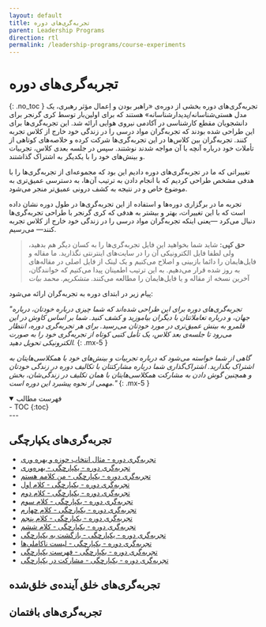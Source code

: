 ```yaml
---
layout: default
title: تجربه‌گری‌های دوره
parent: Leadership Programs
direction: rtl
permalink: /leadership-programs/course-experiments
---
```


# تجربه‌گری‌های دوره
{: .no_toc }
تجربه‌گری‌های دوره بخشی از دوره‌ی «راهبر بودن و اِعمال مؤثر رهبری، یک مدل هستی‌شناسانه/پدیدارشناسانه» هستند که برای اولین‌بار توسط کری گرنجر برای دانشجویان مقطع کارشناسی در آکادمی نیروی هوایی ارائه شد. این تجربه‌گری‌ها برای این طراحی شده بودند که تجربه‌گران مواد درسی را در زندگی خود خارج از کلاس تجربه کنند. تجربه‌گران بین کلاس‌ها در این تجربه‌گری‌ها شرکت کرده و خلاصه‌های کوتاهی از تأملات خود درباره آنچه با آن مواجه شدند نوشتند. سپس در جلسه بعدی کلاس، تجربیات و بینش‌های خود را با یکدیگر به اشتراک گذاشتند.

تغییراتی که ما در تجربه‌گری‌های دوره دادیم این بود که مجموعه‌ای از تجربه‌گری‌ها را با هدفی مشخص طراحی کردیم که با انجام دادن به ترتیب آن‌ها، به دسترسی عمیق‌تری به موضوع خاص و در نتیجه به کشف درونی عمیق‌تر منجر می‌شود.

تجربه ما در برگزاری دوره‌ها و استفاده از این تجربه‌گری‌ها در طول دوره نشان داده است که با این تغییرات، بهتر و بیشتر به هدفی که کری گرنجر با طراحی تجربه‌گری‌ها دنبال می‌کرد —یعنی اینکه تجربه‌گران مواد درسی را در زندگی خود خارج از کلاس تجربه کنند— می‌رسیم.

> **حق کپی:** شاید شما بخواهید این فایل‌ تجربه‌گری‌ها را به کسان دیگر هم بدهید، ولی لطفا فایل الکترونیکی آن را در سایت‌های اینترنتی نگذارید. ما مقاله و فایل‌‌هایمان را دائما بازبینی و اصلاح می‌کنیم و یک لینک از فایل اصلی در مقاله‌های به روز شده قرار می‌دهیم. به این ترتیب اطمینان پیدا می‌کنیم که خوانندگان، آخرین نسخه از مقاله و یا فایل‌هایمان را مطالعه می‌کنند. _متشکریم. محمد بیات_

پیام زیر در ابتدای دوره به تجربه‌گران ارائه می‌شود:

_"تجربه‌گری‌های دوره برای این طراحی شده‌اند که شما چیزی درباره خودتان، درباره جهان، و درباره تعاملاتتان با دیگران بیاموزید و کشف کنید. شما بر اساس کاوش در این قلمرو به بینش عمیق‌تری در مورد خودتان می‌رسید. برای هر تجربه‌گری دوره، انتظار می‌رود تا جلسه‌ی بعد کلاس، یک تأمل کتبی کوتاه از تجربه‌گری خود را به صورت الکترونیکی تحویل دهید._
{: .mx-5 }

_گاهی از شما خواسته می‌شود که درباره تجربیات و بینش‌های خود با همکلاسی‌هایتان به اشتراک بگذارید. اشتراک‌گذاری شما درباره مشارکتتان با تکالیف دوره در زندگی خودتان و همچنین گوش دادن به مشارکت همکلاسی‌هایتان با همان تکلیف در زندگی‌شان، بخش مهمی از نحوه پیشبرد این دوره است."_
{: .mx-5 }

<details open markdown="block">
  <summary>فهرست مطالب</summary>
  - TOC
  {:toc}
</details>
---

## تجربه‌گری‌های یکپارچگی

- [تجربه‌گری دوره - مثال انتخاب حوزه و بهره وری](/assets/course-experiments/integrity/00_تجربه_گری_دوره_مثال_انتخاب_حوزه_و_بهره_وری.pdf)
- [تجربه‌گری دوره - یکپارچگی - بهره‌وری](/assets/course-experiments/integrity/01_تجربه‌_گری_دوره_یکپارچگی_بهره‌وری.pdf)
- [تجربه‌گری دوره - یکپارچگی - من کلامم هستم](/assets/course-experiments/integrity/02_تجربه‌_گری_دوره_یکپارچگی_من_کلامم_هستم.pdf)
- [تجربه‌گری دوره - یکپارچگی - کلام اول](/assets/course-experiments/integrity/03_تجربه‌_گری_دوره_یکپارچگی_کلام_اول.pdf)
- [تجربه‌گری دوره - یکپارچگی - کلام دوم](/assets/course-experiments/integrity/04_تجربه‌_گری_دوره_یکپارچگی_کلام_دوم.pdf)
- [تجربه‌گری دوره - یکپارچگی - کلام سوم](/assets/course-experiments/integrity/05_تجربه‌_گری_دوره_یکپارچگی_کلام_سوم.pdf)
- [تجربه‌گری دوره - یکپارچگی - کلام چهارم](/assets/course-experiments/integrity/06_تجربه‌_گری_دوره_یکپارچگی_کلام_چهارم.pdf)
- [تجربه‌گری دوره - یکپارچگی - کلام پنجم](/assets/course-experiments/integrity/07_تجربه‌_گری_دوره_یکپارچگی_کلام_پنجم.pdf)
- [تجربه‌گری دوره - یکپارچگی - کلام ششم](/assets/course-experiments/integrity/08_تجربه‌_گری_دوره_یکپارچگی_کلام_ششم.pdf)
- [تجربه‌گری دوره - یکپارچگی - بازگشت به یکپارچگی](/assets/course-experiments/integrity/09_تجربه‌_گری_دوره_یکپارچگی_بازگشت_به_یکپارچگی.pdf)
- [تجربه‌گری دوره - یکپارچگی - لیست ناکاملی‌ها](/assets/course-experiments/integrity/10_تجربه‌_گری_دوره_یکپارچگی_لیست_ناکاملی_ها.pdf)
- [تجربه‌گری دوره - یکپارچگی - فهرست یکپارچگی](/assets/course-experiments/integrity/11_تجربه‌_گری_دوره_یکپارچگی_فهرست_یکپارچگی.pdf)
- [تجربه‌گری دوره - یکپارچگی - مشارکت در یکپارچگی](/assets/course-experiments/integrity/12_تجربه‌_گری_دوره_یکپارچگی_مشارکت_در_یکپارچگی.pdf)

## تجربه‌گری‌های خلق آینده‌ی خلق‌شده

## تجربه‌گری‌های بافتمان

